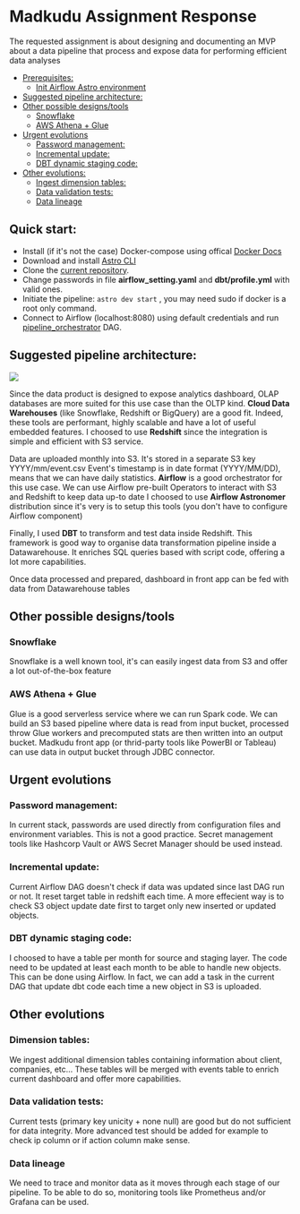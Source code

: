 # Madkudu Assignment Response

The requested assignment is about designing and documenting an MVP about a data pipeline that process and expose data for performing efficient data analyses
<!-- TOC -->
  * [Prerequisites:](#prerequisites-)
    * [Init Airflow Astro environment](#init-airflow-astro-environment)
  * [Suggested pipeline architecture:](#suggested-pipeline-architecture-)
  * [Other possible designs/tools](#other-possible-designstools)
    * [Snowflake](#snowflake)
    * [AWS Athena + Glue](#aws-athena--glue)
  * [Urgent evolutions](#urgent-evolutions)
    * [Password management:](#password-management-)
    * [Incremental update:](#incremental-update-)
    * [DBT dynamic staging code:](#dbt-dynamic-staging-code-)
  * [Other evolutions:](#other-evolutions-)
    * [Ingest dimension tables:](#ingest-dimension-tables-)
    * [Data validation tests:](#data-validation-tests-)
    * [Data lineage](#data-lineage)
<!-- TOC -->
## Quick start:
- Install (if it's not the case) Docker-compose using offical [Docker Docs](https://docs.docker.com/compose/install/)
- Download and install [Astro CLI](https://docs.astronomer.io/astro/cli/install-cli)
- Clone the [current repository](https://github.com/selimchergui/madkudu_assignment).
- Change passwords in file **airflow_setting.yaml** and **dbt/profile.yml** with valid ones.
- Initiate the pipeline: `astro dev start` , you may need sudo if docker is a root only command.
- Connect to Airflow (localhost:8080) using default credentials and run [pipeline_orchestrator](http://localhost:8080/dags/pipeline_orchestrator) DAG.


## Suggested pipeline architecture:

![](/home/selim/Documents/Perso/madkudu/madkudu_assignment/images/MK_pipeline_design.jpg)

Since the data product is designed to expose analytics dashboard, OLAP databases are more suited for this use case than the OLTP kind.
**Cloud Data Warehouses** (like Snowflake, Redshift or BigQuery) are a good fit. Indeed, these tools are performant, highly scalable and have a lot of useful embedded features.
I choosed to use **Redshift** since the integration is simple and efficient with S3 service.

Data are uploaded monthly into S3. It's stored in a separate S3 key YYYY/mm/event.csv
Event's timestamp is in date format (YYYY/MM/DD), means that we can have daily statistics.
**Airflow** is a good orchestrator for this use case. We can use Airflow pre-built Operators to interact with S3 and Redshift to keep data up-to date
I choosed to use **Airflow Astronomer** distribution since it's very is to setup this tools (you don't have to configure Airflow component)

Finally, I used **DBT** to transform and test data inside Redshift. This framework is good way to organise data transformation pipeline inside a Datawarehouse.
It enriches SQL queries based with script code, offering a lot more capabilities.

Once data processed and prepared, dashboard in front app can be fed with data from Datawarehouse tables 
## Other possible designs/tools
### Snowflake
Snowflake is a well known tool, it's can easily ingest data from S3 and offer a lot out-of-the-box feature

### AWS Athena + Glue
Glue is a good serverless service where we can run Spark code. We can build an S3 based pipeline where data is read from input bucket, processed throw Glue workers and precomputed stats are then written into an output bucket.
Madkudu front app (or thrid-party tools like PowerBI or Tableau) can use data in output bucket through JDBC connector.

## Urgent evolutions
### Password management:
In current stack, passwords are used directly from configuration files and environment variables. This is not a good practice. Secret management tools like Hashcorp Vault or AWS Secret Manager should be used instead.

### Incremental update:
Current Airflow DAG doesn't check if data was updated since last DAG run or not. It reset target table in redshift each time. A more effecient way is to check S3 object update date first to target only new inserted or updated objects.

### DBT dynamic staging code:
I choosed to have a table per month for source and staging layer. The code need to be updated at least each month to be able to handle new objects.
This can be done using Airflow. In fact, we can add a task in the current DAG that update dbt code each time a new object in S3 is uploaded.


## Other evolutions
### Dimension tables:
We ingest additional dimension tables containing information about client, companies, etc...
These tables will be merged with events table to enrich current dashboard and offer more capabilities.

### Data validation tests:
Current tests (primary key unicity + none null) are good but do not sufficient for data integrity.
More advanced test should be added for example to check ip column or if action column make sense.

### Data lineage
We need to trace and monitor data as it moves through each stage of our pipeline.
To be able to do so, monitoring tools like Prometheus and/or Grafana can be used. 